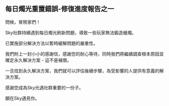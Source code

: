 ## 每日燭光重置錯誤-修復進度報告之一
問候，冒險家們！

Sky社群持續遇到每日燭光刷新問題，導致一些玩家無法鍛造蠟燭。

已實施部分解決方法以暫時緩解問題的嚴重性。

我們附上一封小小的感謝信，感謝您的耐心等待，同時我們將繼續調查根本原因並確定永久解決方案 - 這不是補償。

一旦找到永久解決方案，我們就可以評估後續步驟，為受影響的人提供有意義的解決方案。

感謝您成為Sky光遇社群重要的一份子。

願在Sky遇見你。